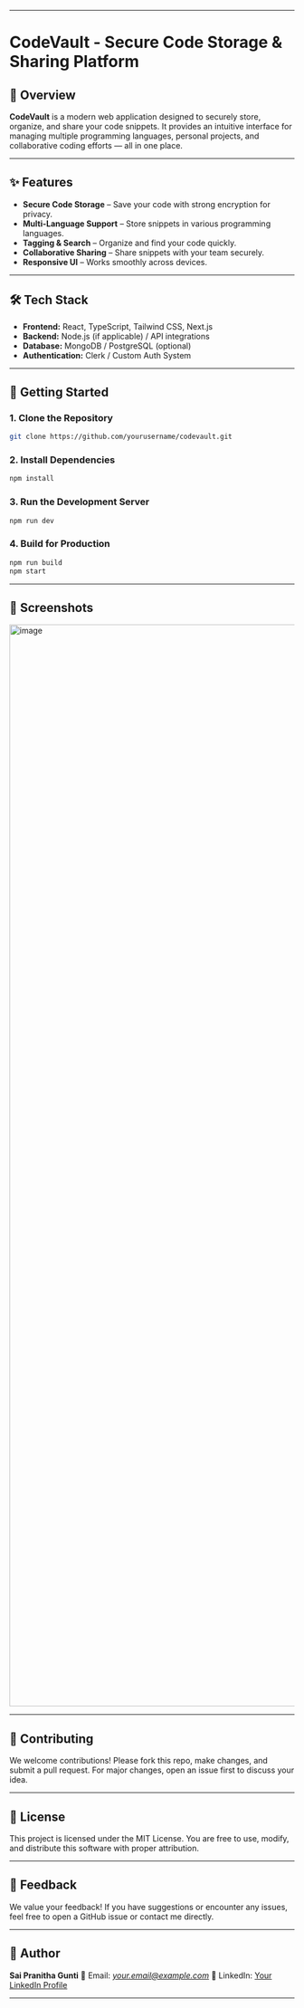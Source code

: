 
---

# **CodeVault - Secure Code Storage & Sharing Platform**

## **📌 Overview**

**CodeVault** is a modern web application designed to securely store, organize, and share your code snippets.
It provides an intuitive interface for managing multiple programming languages, personal projects, and collaborative coding efforts — all in one place.

---

## **✨ Features**

* **Secure Code Storage** – Save your code with strong encryption for privacy.
* **Multi-Language Support** – Store snippets in various programming languages.
* **Tagging & Search** – Organize and find your code quickly.
* **Collaborative Sharing** – Share snippets with your team securely.
* **Responsive UI** – Works smoothly across devices.

---

## **🛠 Tech Stack**

* **Frontend:** React, TypeScript, Tailwind CSS, Next.js
* **Backend:** Node.js (if applicable) / API integrations
* **Database:** MongoDB / PostgreSQL (optional)
* **Authentication:** Clerk / Custom Auth System

---

## **🚀 Getting Started**

### **1. Clone the Repository**

```bash
git clone https://github.com/yourusername/codevault.git
```

### **2. Install Dependencies**

```bash
npm install
```



### **3. Run the Development Server**

```bash
npm run dev
```

### **4. Build for Production**

```bash
npm run build
npm start
```

---

## **📸 Screenshots**
<img width="2940" height="1912" alt="image" src="https://github.com/user-attachments/assets/97db3226-9661-4c93-8b7a-b000441588fc" />



---

## **🤝 Contributing**

We welcome contributions! Please fork this repo, make changes, and submit a pull request.
For major changes, open an issue first to discuss your idea.

---

## **📜 License**

This project is licensed under the MIT License. You are free to use, modify, and distribute this software with proper attribution.

---

## **💬 Feedback**

We value your feedback! If you have suggestions or encounter any issues, feel free to open a GitHub issue or contact me directly.

---

## **👤 Author**

**Sai Pranitha Gunti**
📧 Email: *[your.email@example.com](mailto:pranitha.gunti1609@gmail.com)*
💼 LinkedIn: [Your LinkedIn Profile](https://linkedin.com/in/your-profile)

---


